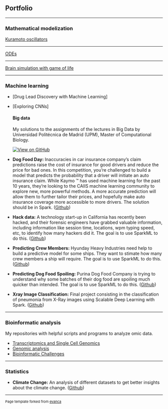 ## Portfolio

---

### Mathematical modelization 

[Kuramoto oscillators](/sample_page)


---
[ODEs](/pdf/sample_presentation.pdf)


---
[Brain simulation with game of life](http://example.com/)


---

### Machine learning

- [Drug Lead Discovery with Machine Learning]
- [Exploring CNNs]

  #### Big data 
  My solutions to the assignments of the lectures in Big Data by Universidad Politécnica de Madrid (UPM), Master of Computational Biology.
  
  [![View on GitHub](https://img.shields.io/badge/GitHub-View_on_GitHub-blue?logo=GitHub)](https://github.com/yaiza612/Big_data/main)
  
- **Dog Food Day:**
Inaccuracies in car insurance company’s claim predictions raise the cost of insurance for good drivers and reduce the price for bad ones. In this competition, you’re challenged to build a model that predicts the probability that a driver will initiate an auto insurance claim. While Kaymo ™ has used machine learning for the past 10 years, they’re looking to the CAIIS machine learning community to explore new, more powerful methods. A more accurate prediction will allow them to further tailor their prices, and hopefully make auto insurance coverage more accessible to more drivers. The solution should be in Spark. 
([Github](https://github.com/yaiza612/Big_data/tree/main/Trees/CAIIS.ipynb))
- **Hack data:** 
A technology start-up in California has recently been hacked, and their forensic engineers have grabbed valuable information, including information like session time, locations, wpm typing speed, etc, to identify how many hackers did it. The goal is to use SparkML to do this. 
([Github](https://github.com/yaiza612/Big_data/tree/main/Clustering))
- **Predicting Crew Members:**
Hyunday Heavy Industries need help to build a predictive model for some ships. They want to stimate how many crew members a ship will require. The goal is to use SparkML to do this.
([Github](https://github.com/yaiza612/Big_data/tree/main/LinearRegression))
- **Predicting Dog Food Spoiling:**
Purina Dog Food Company is trying to understand why some batches of their dog food are spoiling much quicker than intended. The goal is to use SparkML to do this. 
([Github](https://github.com/yaiza612/Big_data/tree/main/Trees/Consulting_proyect_predicting_dog_food_spoiling.ipynb))
- **Xray Image Classification:**
Final project consisting in the classification of pneumonia from X-Ray images using Scalable Deep Learning with Spark. 
([Github](https://github.com/yaiza612/scalable_classification_x_ray_data))


---
### Bioinformatic analysis 

My repositories with helpful scripts and programs to analyze omic data.

- [Transcriptomics and Single Cell Genomics](https://github.com/yaiza612/Transcriptomics_and_single_cell)
- [Genomic analysis](https://github.com/yaiza612/Genomics_analysis_pipeline)
- [Bioinformatic Challenges](https://github.com/yaiza612/challenges)

---
### Statistics

- **Climate Change:** 
An analysis of different datasets to get better insights about the climate change. ([Github](https://github.com/yaiza612/Climate_change))

---
<p style="font-size:11px">Page template forked from <a href="https://github.com/evanca/quick-portfolio">evanca</a></p>
<!-- Remove above link if you don't want to attibute -->
